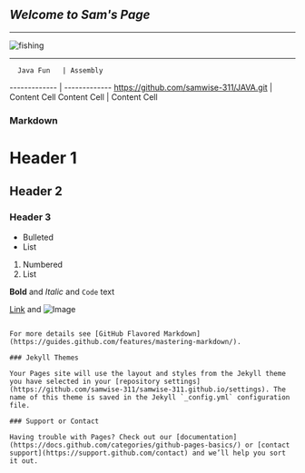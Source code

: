 ## *Welcome to Sam's Page*

---

![fishing](https://scontent.fboi1-1.fna.fbcdn.net/v/t1.0-9/117626780_3839790632702595_945707442061206718_o.jpg?_nc_cat=102&ccb=2&_nc_sid=09cbfe&_nc_ohc=kPHfbchs8_4AX9fiuv5&_nc_ht=scontent.fboi1-1.fna&oh=e90aee6a3adbbe3240fb2b4d5b7dc389&oe=6042E133)

---

      Java Fun   | Assembly
  -------------  | -------------
  <https://github.com/samwise-311/JAVA.git> | Content Cell
  Content Cell   | Content Cell

### Markdown

# Header 1
## Header 2
### Header 3

- Bulleted
- List

1. Numbered
2. List

**Bold** and _Italic_ and `Code` text

[Link](url) and ![Image](src)
```

For more details see [GitHub Flavored Markdown](https://guides.github.com/features/mastering-markdown/).

### Jekyll Themes

Your Pages site will use the layout and styles from the Jekyll theme you have selected in your [repository settings](https://github.com/samwise-311/samwise-311.github.io/settings). The name of this theme is saved in the Jekyll `_config.yml` configuration file.

### Support or Contact

Having trouble with Pages? Check out our [documentation](https://docs.github.com/categories/github-pages-basics/) or [contact support](https://support.github.com/contact) and we’ll help you sort it out.
